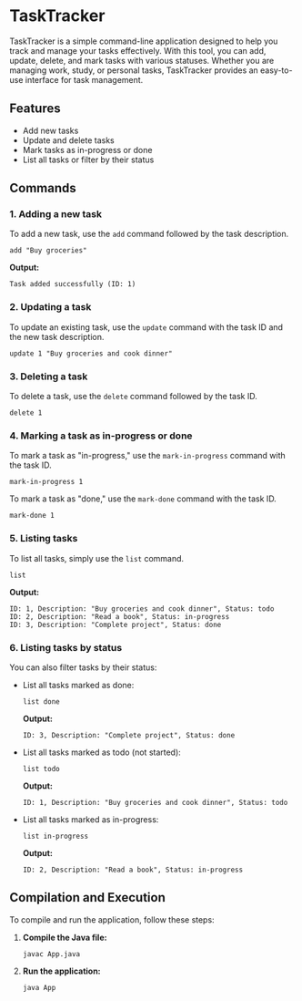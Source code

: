 
# TaskTracker

TaskTracker is a simple command-line application designed to help you track and manage your tasks effectively. With this tool, you can add, update, delete, and mark tasks with various statuses. Whether you are managing work, study, or personal tasks, TaskTracker provides an easy-to-use interface for task management.

## Features

- Add new tasks
- Update and delete tasks
- Mark tasks as in-progress or done
- List all tasks or filter by their status

## Commands

### 1. Adding a new task
To add a new task, use the `add` command followed by the task description.

```
add "Buy groceries"
```

**Output:**
```
Task added successfully (ID: 1)
```

### 2. Updating a task
To update an existing task, use the `update` command with the task ID and the new task description.

```
update 1 "Buy groceries and cook dinner"
```

### 3. Deleting a task
To delete a task, use the `delete` command followed by the task ID.

```
delete 1
```

### 4. Marking a task as in-progress or done
To mark a task as "in-progress," use the `mark-in-progress` command with the task ID.

```
mark-in-progress 1
```

To mark a task as "done," use the `mark-done` command with the task ID.

```
mark-done 1
```

### 5. Listing tasks
To list all tasks, simply use the `list` command.

```
list
```

**Output:**
```
ID: 1, Description: "Buy groceries and cook dinner", Status: todo
ID: 2, Description: "Read a book", Status: in-progress
ID: 3, Description: "Complete project", Status: done
```

### 6. Listing tasks by status
You can also filter tasks by their status:

- List all tasks marked as done:

  ```
  list done
  ```

  **Output:**
  ```
  ID: 3, Description: "Complete project", Status: done
  ```

- List all tasks marked as todo (not started):

  ```
  list todo
  ```

  **Output:**
  ```
  ID: 1, Description: "Buy groceries and cook dinner", Status: todo
  ```

- List all tasks marked as in-progress:

  ```
  list in-progress
  ```

  **Output:**
  ```
  ID: 2, Description: "Read a book", Status: in-progress
  ```

## Compilation and Execution

To compile and run the application, follow these steps:

1. **Compile the Java file:**

   ```
   javac App.java
   ```

2. **Run the application:**

   ```
   java App
   ```

